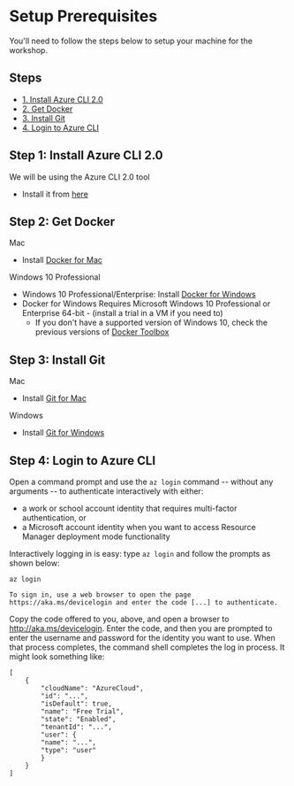 # Setup Prerequisites

You'll need to follow the steps below to setup your machine for the workshop.

## Steps

* [1. Install Azure CLI 2.0](#1)
* [2. Get Docker](#2)
* [3. Install Git](#3)
* [4. Login to Azure CLI](#4)

## <a name="1"></a>Step 1: Install Azure CLI 2.0

We will be using the Azure CLI 2.0 tool

- Install it from [here](https://docs.microsoft.com/en-us/cli/azure/install-azure-cli)

## <a name="2"></a>Step 2: Get Docker

Mac

- Install [Docker for Mac](https://www.docker.com/docker-mac)

Windows 10 Professional

- Windows 10 Professional/Enterprise: Install [Docker for Windows](https://www.docker.com/docker-windows)
- Docker for Windows Requires Microsoft Windows 10 Professional or Enterprise 64-bit - (install a trial in a VM if you need to) 
  - If you don't have a supported version of Windows 10, check the previous versions of [Docker Toolbox](https://www.docker.com/products/docker-toolbox)

## <a name="3"></a>Step 3: Install Git

Mac

- Install [Git for Mac](https://www.atlassian.com/git/tutorials/install-git)

Windows

- Install [Git for Windows](https://git-for-windows.github.io/)

## <a name="4"></a>Step 4: Login to Azure CLI

Open a command prompt and use the `az login` command -- without any arguments -- to authenticate interactively with either:

- a work or school account identity that requires multi-factor authentication, or
- a Microsoft account identity when you want to access Resource Manager deployment mode functionality

Interactively logging in is easy: type `az login` and follow the prompts as shown below:

	az login                                                                                                                                              
	
	To sign in, use a web browser to open the page https://aka.ms/devicelogin and enter the code [...] to authenticate.                                   

Copy the code offered to you, above, and open a browser to http://aka.ms/devicelogin. Enter the code, and then you are prompted to enter the username and password for the identity you want to use. When that process completes, the command shell completes the log in process. It might look something like:

	[
		{
			"cloudName": "AzureCloud",
			"id": "...",
			"isDefault": true,
			"name": "Free Trial",
			"state": "Enabled",
			"tenantId": "...",
			"user": {
			"name": "...",
			"type": "user"
			}
		}
	]




